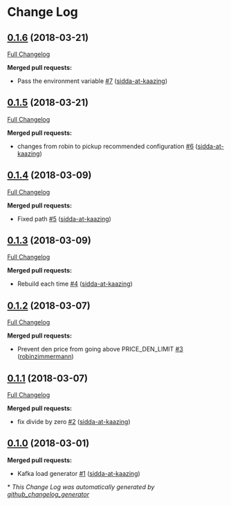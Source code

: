 # Change Log

## [0.1.6](https://github.com/kaazing/KafkaLoadGenerator/tree/0.1.6) (2018-03-21)
[Full Changelog](https://github.com/kaazing/KafkaLoadGenerator/compare/0.1.5...0.1.6)

**Merged pull requests:**

- Pass the environment variable [\#7](https://github.com/kaazing/KafkaLoadGenerator/pull/7) ([sidda-at-kaazing](https://github.com/sidda-at-kaazing))

## [0.1.5](https://github.com/kaazing/KafkaLoadGenerator/tree/0.1.5) (2018-03-21)
[Full Changelog](https://github.com/kaazing/KafkaLoadGenerator/compare/0.1.4...0.1.5)

**Merged pull requests:**

- changes from robin to pickup recommended configuration [\#6](https://github.com/kaazing/KafkaLoadGenerator/pull/6) ([sidda-at-kaazing](https://github.com/sidda-at-kaazing))

## [0.1.4](https://github.com/kaazing/KafkaLoadGenerator/tree/0.1.4) (2018-03-09)
[Full Changelog](https://github.com/kaazing/KafkaLoadGenerator/compare/0.1.3...0.1.4)

**Merged pull requests:**

- Fixed path [\#5](https://github.com/kaazing/KafkaLoadGenerator/pull/5) ([sidda-at-kaazing](https://github.com/sidda-at-kaazing))

## [0.1.3](https://github.com/kaazing/KafkaLoadGenerator/tree/0.1.3) (2018-03-09)
[Full Changelog](https://github.com/kaazing/KafkaLoadGenerator/compare/0.1.2...0.1.3)

**Merged pull requests:**

- Rebuild each time [\#4](https://github.com/kaazing/KafkaLoadGenerator/pull/4) ([sidda-at-kaazing](https://github.com/sidda-at-kaazing))

## [0.1.2](https://github.com/kaazing/KafkaLoadGenerator/tree/0.1.2) (2018-03-07)
[Full Changelog](https://github.com/kaazing/KafkaLoadGenerator/compare/0.1.1...0.1.2)

**Merged pull requests:**

- Prevent den price from going above PRICE\_DEN\_LIMIT [\#3](https://github.com/kaazing/KafkaLoadGenerator/pull/3) ([robinzimmermann](https://github.com/robinzimmermann))

## [0.1.1](https://github.com/kaazing/KafkaLoadGenerator/tree/0.1.1) (2018-03-07)
[Full Changelog](https://github.com/kaazing/KafkaLoadGenerator/compare/0.1.0...0.1.1)

**Merged pull requests:**

- fix divide by zero [\#2](https://github.com/kaazing/KafkaLoadGenerator/pull/2) ([sidda-at-kaazing](https://github.com/sidda-at-kaazing))

## [0.1.0](https://github.com/kaazing/KafkaLoadGenerator/tree/0.1.0) (2018-03-01)
**Merged pull requests:**

- Kafka load generator [\#1](https://github.com/kaazing/KafkaLoadGenerator/pull/1) ([sidda-at-kaazing](https://github.com/sidda-at-kaazing))



\* *This Change Log was automatically generated by [github_changelog_generator](https://github.com/skywinder/Github-Changelog-Generator)*